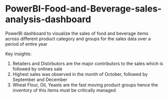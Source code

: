 # PowerBI-Food-and-Beverage-sales-analysis-dashboard
PowerBI dashboard to visualize the sales of food and beverage items across different product category and groups for the sales data over a period of entire year

Key insights:
1. Retailers and Distirbutors are the major contributors to the sales which is followed by onlines sale
2. Highest sales was observed in the month of October, followed by September and December
3. Wheat Flour, Oil, Yeasts are the fast moving product groups hence the inventory of this items must be critically managed
    
